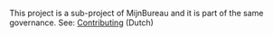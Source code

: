 This project is a sub-project of MijnBureau and it is part of the same governance. See:
[Contributing](https://github.com/MinBZK/mijn-bureau/blob/main/CONTRIBUTING.md) (Dutch)
